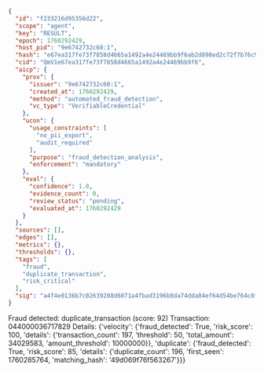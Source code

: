 ```json
{
  "id": "f233216d95356d22",
  "scope": "agent",
  "key": "RESULT",
  "epoch": 1760292429,
  "host_pid": "9e6742732c60:1",
  "hash": "e67ea317fe73f7858d4665a1492a4e24469bb9f6ab2d898ed2c72f7b76c9c92d",
  "cid": "QmV1e67ea317fe73f7858d4665a1492a4e24469bb9f6",
  "aicp": {
    "prov": {
      "issuer": "9e6742732c60:1",
      "created_at": 1760292429,
      "method": "automated_fraud_detection",
      "vc_type": "VerifiableCredential"
    },
    "ucon": {
      "usage_constraints": [
        "no_pii_export",
        "audit_required"
      ],
      "purpose": "fraud_detection_analysis",
      "enforcement": "mandatory"
    },
    "eval": {
      "confidence": 1.0,
      "evidence_count": 0,
      "review_status": "pending",
      "evaluated_at": 1760292429
    }
  },
  "sources": [],
  "edges": [],
  "metrics": {},
  "thresholds": {},
  "tags": [
    "fraud",
    "duplicate_transaction",
    "risk_critical"
  ],
  "sig": "a4f4e0136b7c02639208d6071a4fbad3196b8da74dda84ef64d54be764c0f36a"
}
```

Fraud detected: duplicate_transaction (score: 92)
Transaction: 044000036717829
Details: {'velocity': {'fraud_detected': True, 'risk_score': 100, 'details': {'transaction_count': 197, 'threshold': 50, 'total_amount': 34029583, 'amount_threshold': 10000000}}, 'duplicate': {'fraud_detected': True, 'risk_score': 85, 'details': {'duplicate_count': 196, 'first_seen': 1760285764, 'matching_hash': '49d069f76f563267'}}}